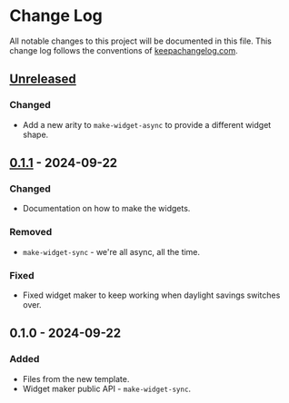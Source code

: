# Change Log
All notable changes to this project will be documented in this file. This change log follows the conventions of [keepachangelog.com](http://keepachangelog.com/).

## [Unreleased]
### Changed
- Add a new arity to `make-widget-async` to provide a different widget shape.

## [0.1.1] - 2024-09-22
### Changed
- Documentation on how to make the widgets.

### Removed
- `make-widget-sync` - we're all async, all the time.

### Fixed
- Fixed widget maker to keep working when daylight savings switches over.

## 0.1.0 - 2024-09-22
### Added
- Files from the new template.
- Widget maker public API - `make-widget-sync`.

[Unreleased]: https://github.com/your-name/pold/compare/0.1.1...HEAD
[0.1.1]: https://github.com/your-name/pold/compare/0.1.0...0.1.1
